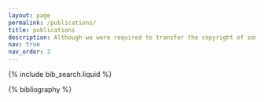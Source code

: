 ```yaml
---
layout: page
permalink: /publications/
title: publications
description: Although we were required to transfer the copyright of some of the following articles to the publishers, we are allowed to distribute copies to individuals for personal and/or research use. Your click on any of the links below constitutes your request for a personal copy of the linked articles. A detailed copyright notice appears in the articles.
nav: true
nav_order: 2
---
```


<!-- _pages/publications.md -->

<!-- Bibsearch Feature -->

{% include bib_search.liquid %}

<div class="publications">

{% bibliography %}

</div>
